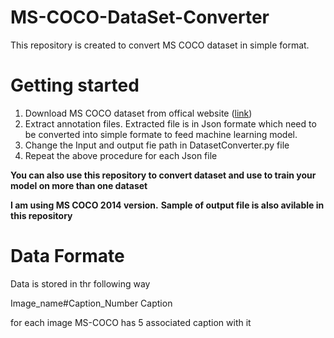 # MS-COCO-DataSet-Converter

This repository is created to convert MS COCO dataset in simple format.

# Getting started 
1. Download MS COCO dataset from offical website ([link](https://cocodataset.org/ "link"))
2. Extract annotation files. Extracted file is in Json formate which need to be converted into simple formate to feed machine learning model.
3. Change the Input and output fie path in DatasetConverter.py file 
4. Repeat the above procedure for each Json file

**You can also use this repository to convert dataset and use to train your model on more than one dataset**

**I am using MS COCO 2014 version.**
**Sample of output file is also avilable in this repository**
# Data Formate
Data is stored in thr following way

Image_name#Caption_Number Caption
  
for each image MS-COCO has 5 associated caption with it
